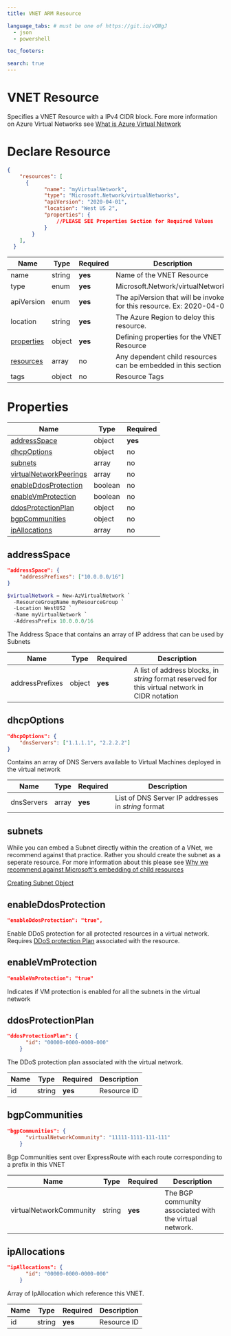 ```yaml
---
title: VNET ARM Resource

language_tabs: # must be one of https://git.io/vQNgJ
  - json
  - powershell

toc_footers:

search: true
---
```


# VNET Resource

Specifies a VNET Resource with a IPv4 CIDR block.  Fore more information on Azure Virtual Networks see [What is Azure Virtual Network](https://docs.microsoft.com/en-us/azure/virtual-network/virtual-networks-overview)

# Declare Resource

```json
{
    "resources": [  
      {
            "name": "myVirtualNetwork",
            "type": "Microsoft.Network/virtualNetworks",
            "apiVersion": "2020-04-01",
            "location": "West US 2",
            "properties": { 
                //PLEASE SEE Properties Section for Required Values
            }
        }
    ],
  }
```


Name | Type | Required | Description
--------- | ------- |  ------- | -----------
name | string | **yes** | Name of the VNET Resource
type | enum | **yes** | Microsoft.Network/virtualNetworks
apiVersion | enum | **yes** | The apiVersion that will be invoked for this resource.  Ex: 2020-04-01
location | string | **yes** | The Azure Region to deloy this resource. 
[properties](#properties) | object | **yes** | Defining properties for the VNET Resource
[resources](https://docs.microsoft.com/en-us/azure/azure-resource-manager/templates/child-resource-name-type) | array | no | Any dependent child resources can be embedded in this section
tags | object | no | Resource Tags

# Properties

Name | Type | Required 
---- | ----- | ----  
[addressSpace](#addressSpace) | object | **yes** 
[dhcpOptions](#dhcpOptions) | object | no 
[subnets](#subnets) | array | no 
[virtualNetworkPeerings](#virtualNetworkPeerings) | array | no 
[enableDdosProtection](#enableDdosProtection) | boolean | no 
[enableVmProtection](#enableVmProtection) | boolean | no
[ddosProtectionPlan](#ddosProtectionPlan) | object | no
[bgpCommunities](#bgpCommunities) | object | no
[ipAllocations](#ipAllocations) | array | no

## addressSpace

```json
"addressSpace": {
    "addressPrefixes": ["10.0.0.0/16"]
}
```

```powershell
$virtualNetwork = New-AzVirtualNetwork `
  -ResourceGroupName myResourceGroup `
  -Location WestUS2 `
  -Name myVirtualNetwork `
  -AddressPrefix 10.0.0.0/16
```

The Address Space that contains an array of IP address that can be used by Subnets 

Name | Type | Required | Description
---- | ----- | ---- | ----
addressPrefixes | object | **yes** | A list of address blocks, in *string* format reserved for this virtual network in CIDR notation

## dhcpOptions

```json
"dhcpOptions": {
    "dnsServers": ["1.1.1.1", "2.2.2.2"]
}
```

Contains an array of DNS Servers available to Virtual Machines deployed in the virtual network 

Name | Type | Required | Description
---- | ----- | ---- | ----
dnsServers | array | **yes** | List of DNS Server IP addresses in *string* format

## subnets

<aside class="notice">
While you can embed a Subnet directly within the creation of a VNet, we recommend against that practice.  Rather you should create the subnet as a seperate resource.  For more information about this please see <a href="https://blankwhypage/">Why we recommend against Microsoft's embedding of child resources</a>
</aside>

[Creating Subnet Object](http://51.143.17.183:4567/subnet.html)

## enableDdosProtection

```json
"enableDdosProtection": "true",
```

Enable DDoS protection for all protected resources in a virtual network.  Requires [DDoS protection Plan](https://docs.microsoft.com/en-us/azure/virtual-network/ddos-protection-overview) associated with the resource. 

## enableVmProtection

```json
"enableVmProtection": "true"
```

Indicates if VM protection is enabled for all the subnets in the virtual network

## ddosProtectionPlan

```json
"ddosProtectionPlan": {
      "id": "00000-0000-0000-000"
    }
```

The DDoS protection plan associated with the virtual network.

Name | Type | Required | Description
---- | ----- | ---- | ----
id | string | **yes** | Resource ID

## bgpCommunities

```json
"bgpCommunities": {
      "virtualNetworkCommunity": "11111-1111-111-111"
    }
```

Bgp Communities sent over ExpressRoute with each route corresponding to a prefix in this VNET

Name | Type | Required | Description
---- | ----- | ---- | ----
virtualNetworkCommunity | string | **yes** | The BGP community associated with the virtual network.

## ipAllocations

```json
"ipAllocations": {
      "id": "00000-0000-0000-000"
    }
```

Array of IpAllocation which reference this VNET.

Name | Type | Required | Description
---- | ----- | ---- | ----
id | string | **yes** | Resource ID
